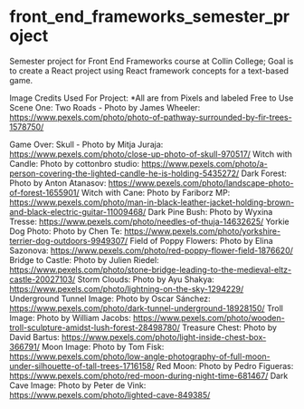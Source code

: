# front_end_frameworks_semester_project
Semester project for Front End Frameworks course at Collin College; Goal is to create a React project using React framework concepts for a text-based game.

Image Credits Used For Project:
*All are from Pixels and labeled Free to Use
Scene One: Two Roads - Photo by James Wheeler: https://www.pexels.com/photo/photo-of-pathway-surrounded-by-fir-trees-1578750/

Game Over: Skull - Photo by Mitja Juraja: https://www.pexels.com/photo/close-up-photo-of-skull-970517/
Witch with Candle: Photo by cottonbro studio: https://www.pexels.com/photo/a-person-covering-the-lighted-candle-he-is-holding-5435272/
Dark Forest: Photo by Anton Atanasov: https://www.pexels.com/photo/landscape-photo-of-forest-1655901/
Witch with Cane: Photo by Fariborz MP: https://www.pexels.com/photo/man-in-black-leather-jacket-holding-brown-and-black-electric-guitar-11009468/
Dark Pine Bush: Photo by Wyxina Tresse: https://www.pexels.com/photo/needles-of-thuja-14632625/
Yorkie Dog Photo: Photo by Chen Te: https://www.pexels.com/photo/yorkshire-terrier-dog-outdoors-9949307/
Field of Poppy Flowers: Photo by Elina Sazonova: https://www.pexels.com/photo/red-poppy-flower-field-1876620/
Bridge to Castle: Photo by Julien Riedel: https://www.pexels.com/photo/stone-bridge-leading-to-the-medieval-eltz-castle-20027103/
Storm Clouds: Photo by Ayu Shakya: https://www.pexels.com/photo/lightning-on-the-sky-1294229/
Underground Tunnel Image: Photo by Oscar Sánchez: https://www.pexels.com/photo/dark-tunnel-underground-18928150/
Troll Image: Photo by William Jacobs: https://www.pexels.com/photo/wooden-troll-sculpture-amidst-lush-forest-28498780/
Treasure Chest: Photo by David Bartus: https://www.pexels.com/photo/light-inside-chest-box-366791/
Moon Image: Photo by Tom Fisk: https://www.pexels.com/photo/low-angle-photography-of-full-moon-under-silhouette-of-tall-trees-1716158/
Red Moon: Photo by Pedro Figueras: https://www.pexels.com/photo/red-moon-during-night-time-681467/
Dark Cave Image: Photo by Peter de Vink: https://www.pexels.com/photo/lighted-cave-849385/
